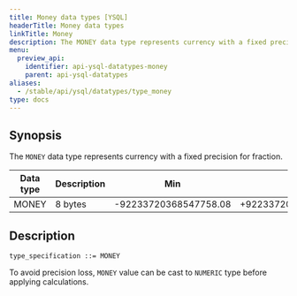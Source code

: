 ```yaml
---
title: Money data types [YSQL]
headerTitle: Money data types
linkTitle: Money
description: The MONEY data type represents currency with a fixed precision for fraction.
menu:
  preview_api:
    identifier: api-ysql-datatypes-money
    parent: api-ysql-datatypes
aliases:
  - /stable/api/ysql/datatypes/type_money
type: docs
---
```


## Synopsis

The `MONEY` data type represents currency with a fixed precision for fraction.

Data type | Description | Min | Max |
----------|-------------|-----|-----|
MONEY | 8 bytes | -92233720368547758.08 | +92233720368547758.07 |

## Description

```ebnf
type_specification ::= MONEY
```

To avoid precision loss, `MONEY` value can be cast to `NUMERIC` type before applying calculations.
